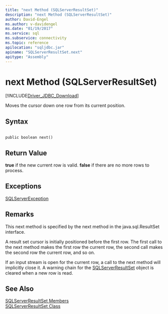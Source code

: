 ```yaml
---
title: "next Method (SQLServerResultSet)"
description: "next Method (SQLServerResultSet)"
author: David-Engel
ms.author: v-davidengel
ms.date: "01/19/2017"
ms.service: sql
ms.subservice: connectivity
ms.topic: reference
apilocation: "sqljdbc.jar"
apiname: "SQLServerResultSet.next"
apitype: "Assembly"
---
```

# next Method (SQLServerResultSet)
[!INCLUDE[Driver_JDBC_Download](../../../includes/driver_jdbc_download.md)]

  Moves the cursor down one row from its current position.  
  
## Syntax  
  
```  
  
public boolean next()  
```  
  
## Return Value  
 **true** if the new current row is valid. **false** if there are no more rows to process.  
  
## Exceptions  
 [SQLServerException](../../../connect/jdbc/reference/sqlserverexception-class.md)  
  
## Remarks  
 This next method is specified by the next method in the java.sql.ResultSet interface.  
  
 A result set cursor is initially positioned before the first row. The first call to the next method makes the first row the current row, the second call makes the second row the current row, and so on.  
  
 If an input stream is open for the current row, a call to the next method will implicitly close it. A warning chain for the [SQLServerResultSet](../../../connect/jdbc/reference/sqlserverresultset-class.md) object is cleared when a new row is read.  
  
## See Also  
 [SQLServerResultSet Members](../../../connect/jdbc/reference/sqlserverresultset-members.md)   
 [SQLServerResultSet Class](../../../connect/jdbc/reference/sqlserverresultset-class.md)  
  
  
